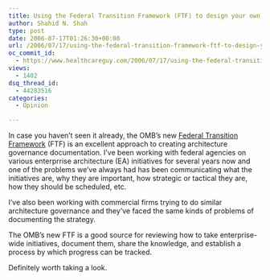 ```yaml
---
title: Using the Federal Transition Framework (FTF) to design your own governance documents
author: Shahid N. Shah
type: post
date: 2006-07-17T01:26:30+00:00
url: /2006/07/17/using-the-federal-transition-framework-ftf-to-design-your-own-governance-documents/
oc_commit_id:
  - https://www.healthcareguy.com/2006/07/17/using-the-federal-transition-framework-ftf-to-design-your-own-governance-documents/1478769042
views:
  - 1402
dsq_thread_id:
  - 44283516
categories:
  - Opinion

---
```

In case you haven&#8217;t seen it already, the OMB&#8217;s new [Federal Transition Framework][1] (FTF) is an excellent approach to creating architecture governance documentation. I&#8217;ve been working with federal agencies on various enterprrise architecture (EA) initiatives for several years now and one of the problems we&#8217;ve always had has been communicating what the initiatives are, why they are important, how strategic or tactical they are, how they should be scheduled, etc.

I&#8217;ve also been working with commercial firms trying to do similar architecture governance and they&#8217;ve faced the same kinds of problems of documenting the strategy.

The OMB&#8217;s new FTF is a good source for reviewing how to take enterprise-wide initiatives, document them, share the knowledge, and establish a process by which progress can be tracked.

Definitely worth taking a look.

 [1]: http://www.whitehouse.gov/omb/egov/a-2-EAFTF.html